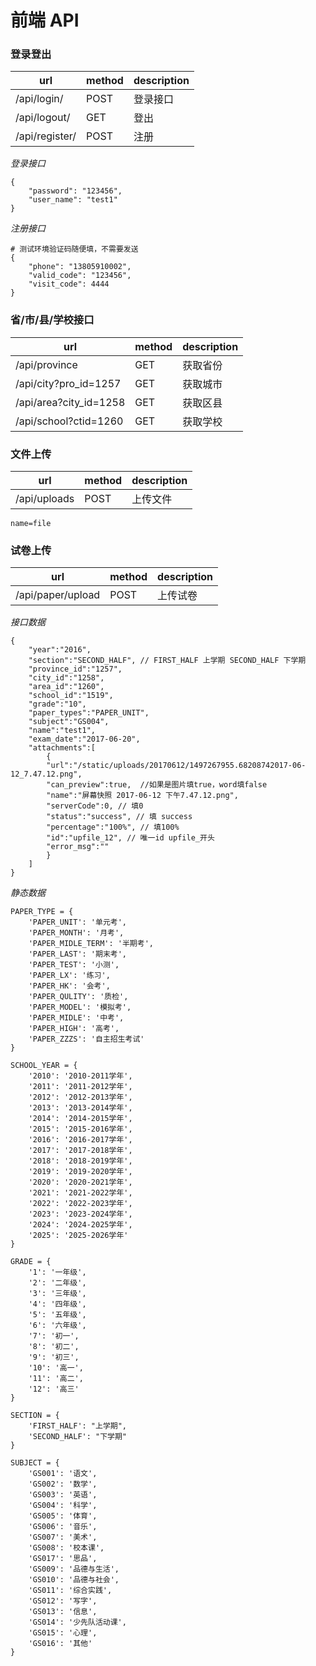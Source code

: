前端 API
======

### 登录登出

| url | method | description |
| ---- | ----- | ----- |
| /api/login/ | POST | 登录接口 |
| /api/logout/ | GET | 登出 |
| /api/register/ | POST | 注册 |

*登录接口*

    {
        "password": "123456",
        "user_name": "test1"
    }

*注册接口*

    # 测试环境验证码随便填，不需要发送
    {
        "phone": "13805910002",
        "valid_code": "123456",
        "visit_code": 4444
    }

### 省/市/县/学校接口

| url | method | description |
| ---- | ----- | ----- |
| /api/province | GET | 获取省份 |
| /api/city?pro_id=1257 | GET | 获取城市 |
| /api/area?city_id=1258 | GET | 获取区县 |
| /api/school?ctid=1260 | GET | 获取学校 |

### 文件上传

| url | method | description |
| ---- | ----- | ----- |
| /api/uploads | POST | 上传文件 |

`name=file`

### 试卷上传

| url | method | description |
| ---- | ----- | ----- |
| /api/paper/upload | POST | 上传试卷 |

*接口数据*

    {
        "year":"2016",
        "section":"SECOND_HALF", // FIRST_HALF 上学期 SECOND_HALF 下学期
        "province_id":"1257",
        "city_id":"1258",
        "area_id":"1260",
        "school_id":"1519",
        "grade":"10",
        "paper_types":"PAPER_UNIT",
        "subject":"GS004",
        "name":"test1",
        "exam_date":"2017-06-20",
        "attachments":[
            {
            "url":"/static/uploads/20170612/1497267955.68208742017-06-12_7.47.12.png",
            "can_preview":true,  //如果是图片填true，word填false
            "name":"屏幕快照 2017-06-12 下午7.47.12.png",
            "serverCode":0, // 填0
            "status":"success", // 填 success
            "percentage":"100%", // 填100%
            "id":"upfile_12", // 唯一id upfile_开头
            "error_msg":""
            }
        ]
    }


*静态数据*

    PAPER_TYPE = {
        'PAPER_UNIT': '单元考',
        'PAPER_MONTH': '月考',
        'PAPER_MIDLE_TERM': '半期考',
        'PAPER_LAST': '期末考',
        'PAPER_TEST': '小测',
        'PAPER_LX': '练习',
        'PAPER_HK': '会考',
        'PAPER_QULITY': '质检',
        'PAPER_MODEL': '模拟考',
        'PAPER_MIDLE': '中考',
        'PAPER_HIGH': '高考',
        'PAPER_ZZZS': '自主招生考试'
    }

    SCHOOL_YEAR = {
        '2010': '2010-2011学年',
        '2011': '2011-2012学年',
        '2012': '2012-2013学年',
        '2013': '2013-2014学年',
        '2014': '2014-2015学年',
        '2015': '2015-2016学年',
        '2016': '2016-2017学年',
        '2017': '2017-2018学年',
        '2018': '2018-2019学年',
        '2019': '2019-2020学年',
        '2020': '2020-2021学年',
        '2021': '2021-2022学年',
        '2022': '2022-2023学年',
        '2023': '2023-2024学年',
        '2024': '2024-2025学年',
        '2025': '2025-2026学年'
    }

    GRADE = {
        '1': '一年级',
        '2': '二年级',
        '3': '三年级',
        '4': '四年级',
        '5': '五年级',
        '6': '六年级',
        '7': '初一',
        '8': '初二',
        '9': '初三',
        '10': '高一',
        '11': '高二',
        '12': '高三'
    }

    SECTION = {
        'FIRST_HALF': "上学期",
        'SECOND_HALF': "下学期"
    }

    SUBJECT = {
        'GS001': '语文',
        'GS002': '数学',
        'GS003': '英语',
        'GS004': '科学',
        'GS005': '体育',
        'GS006': '音乐',
        'GS007': '美术',
        'GS008': '校本课',
        'GS017': '思品',
        'GS009': '品德与生活',
        'GS010': '品德与社会',
        'GS011': '综合实践',
        'GS012': '写字',
        'GS013': '信息',
        'GS014': '少先队活动课',
        'GS015': '心理',
        'GS016': '其他'
    }
